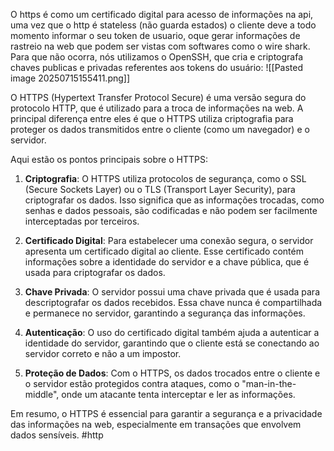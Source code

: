 O https é como um certificado digital para acesso de informações na api, uma vez que o http é stateless (não guarda estados) o cliente deve a todo momento informar o seu token de usuario, oque gerar informações de rastreio na web que podem ser vistas com softwares como o wire shark. Para que não ocorra, nós utilizamos o OpenSSH, que cria e criptografa chaves publicas e privadas referentes aos tokens do usuário:
![[Pasted image 20250715155411.png]]

O HTTPS (Hypertext Transfer Protocol Secure) é uma versão segura do protocolo HTTP, que é utilizado para a troca de informações na web. A principal diferença entre eles é que o HTTPS utiliza criptografia para proteger os dados transmitidos entre o cliente (como um navegador) e o servidor.

Aqui estão os pontos principais sobre o HTTPS:

1. **Criptografia**: O HTTPS utiliza protocolos de segurança, como o SSL (Secure Sockets Layer) ou o TLS (Transport Layer Security), para criptografar os dados. Isso significa que as informações trocadas, como senhas e dados pessoais, são codificadas e não podem ser facilmente interceptadas por terceiros.
    
2. **Certificado Digital**: Para estabelecer uma conexão segura, o servidor apresenta um certificado digital ao cliente. Esse certificado contém informações sobre a identidade do servidor e a chave pública, que é usada para criptografar os dados.
    
3. **Chave Privada**: O servidor possui uma chave privada que é usada para descriptografar os dados recebidos. Essa chave nunca é compartilhada e permanece no servidor, garantindo a segurança das informações.
    
4. **Autenticação**: O uso do certificado digital também ajuda a autenticar a identidade do servidor, garantindo que o cliente está se conectando ao servidor correto e não a um impostor.
    
5. **Proteção de Dados**: Com o HTTPS, os dados trocados entre o cliente e o servidor estão protegidos contra ataques, como o "man-in-the-middle", onde um atacante tenta interceptar e ler as informações.
    

Em resumo, o HTTPS é essencial para garantir a segurança e a privacidade das informações na web, especialmente em transações que envolvem dados sensíveis.
#http 